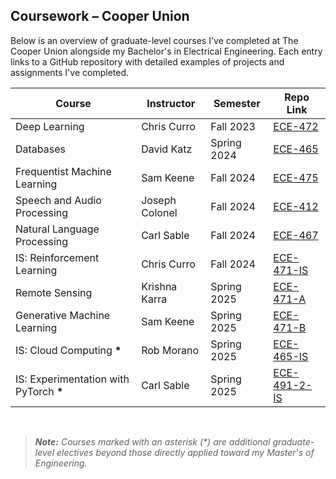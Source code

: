 ## Coursework – Cooper Union

Below is an overview of graduate-level courses I've completed at The Cooper Union alongside my Bachelor's in Electrical Engineering. Each entry links to a GitHub repository with detailed examples of projects and assignments I've completed.
<br>


| Course                                    | Instructor     | Semester     | Repo Link    |
|-------------------------------------------|----------------|--------------|--------------|
| Deep Learning                             | Chris Curro    | Fall 2023    | [ECE-472](https://github.com/toribiodiego/ECE-472-1-DeepLearning) |
| Databases                                 | David Katz     | Spring 2024  | [ECE-465](https://github.com/toribiodiego/ECE-464-Databases) |
| Frequentist Machine Learning              | Sam Keene      | Fall 2024    | [ECE-475](https://github.com/toribiodiego/ECE-475-Frequentist-Machine-Learning) |
| Speech and Audio Processing               | Joseph Colonel | Fall 2024    | [ECE-412](#) |
| Natural Language Processing               | Carl Sable     | Fall 2024    | [ECE-467](https://github.com/toribiodiego/ECE-467-Natural-Language-Processing) |
| IS: Reinforcement Learning                | Chris Curro    | Fall 2024    | [ECE-471-IS](https://github.com/toribiodiego/ECE-471-Reinforcement-Learning) |
| Remote Sensing                            | Krishna Karra  | Spring 2025  | [ECE-471-A](https://github.com/toribiodiego/ECE-471-A-Remote-Sensing) |
| Generative Machine Learning               | Sam Keene      | Spring 2025  | [ECE-471-B](https://github.com/toribiodiego/ECE-471-Generative-Machine-Learning) |
| IS: Cloud Computing **\***                | Rob Morano     | Spring 2025  | [ECE-465-IS](#) |
| IS: Experimentation with PyTorch **\***   | Carl Sable     | Spring 2025  | [ECE-491-2-IS](#) |

<br>

> ***Note:** Courses marked with an asterisk (\*) are additional graduate-level electives beyond those directly applied toward my Master's of Engineering.*